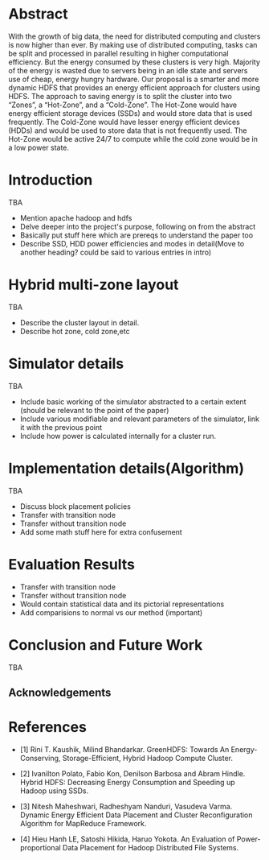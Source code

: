 Abstract
=========

With the growth of big data, the need for distributed computing and clusters is now higher than ever. By making use of distributed computing, tasks can be split and processed in parallel resulting in higher computational efficiency. But the energy consumed by these clusters is very high. Majority of the energy is wasted due to servers being in an idle state and servers use of cheap, energy hungry hardware. Our proposal is a smarter and more dynamic HDFS that provides an energy efficient approach for clusters using HDFS.
The approach to saving energy is to split the cluster into two “Zones”, a “Hot-Zone”, and a “Cold-Zone”. The Hot-Zone would have energy efficient storage devices (SSDs) and would store data that is used frequently. The Cold-Zone would have lesser energy efficient devices (HDDs) and would be used to store data that is not frequently used. The Hot-Zone would be active 24/7 to compute while the cold zone would be in a low power state.


Introduction
=============

TBA

* Mention apache hadoop and hdfs
* Delve deeper into the project's purpose, following on from the abstract
* Basically put stuff here which are prereqs to understand the paper too
* Describe SSD, HDD power efficiencies and modes in detail(Move to another heading? could be said to various entries in intro)



Hybrid multi-zone layout
=========================

TBA

* Describe the cluster layout in detail.
* Describe hot zone, cold zone,etc


Simulator details
==================

TBA

* Include basic working of the simulator abstracted to a certain extent (should be relevant to the point of the paper)
* Include various modifiable and relevant parameters of the simulator, link it with the previous point
* Include how power is calculated internally for a cluster run.

Implementation details(Algorithm)
==================================

TBA

* Discuss block placement policies
* Transfer with transition node
* Transfer without transition node
* Add some math stuff here for extra confusement
  
Evaluation Results
==================

* Transfer with transition node
* Transfer without transition node
* Would contain statistical data and its pictorial representations
* Add comparisions to normal vs our method (important)

Conclusion and Future Work
===========================

TBA

Acknowledgements
-----------------

References
===========

* [1] Rini T. Kaushik, Milind Bhandarkar. GreenHDFS: Towards An Energy-Conserving, Storage-Efficient, Hybrid Hadoop Compute Cluster.

* [2] Ivanilton Polato, Fabio Kon, Denilson Barbosa and Abram Hindle. Hybrid HDFS: Decreasing Energy Consumption and
Speeding up Hadoop using SSDs.

* [3] Nitesh Maheshwari, Radheshyam Nanduri, Vasudeva Varma. Dynamic Energy Efficient Data Placement and Cluster
Reconfiguration Algorithm for MapReduce Framework.

* [4] Hieu Hanh LE, Satoshi Hikida, Haruo Yokota. An Evaluation of Power-proportional Data Placement for
Hadoop Distributed File Systems.

